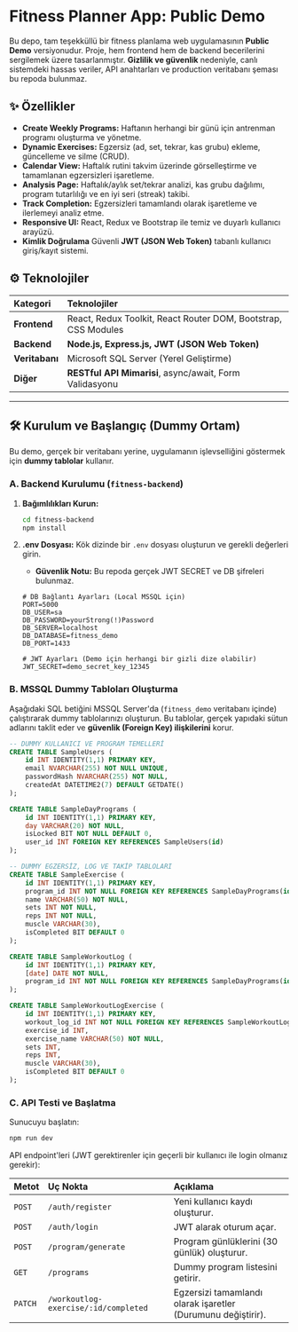 

# Fitness Planner App: Public Demo

Bu depo, tam teşekküllü bir fitness planlama web uygulamasının **Public Demo** versiyonudur. Proje, hem frontend hem de backend becerilerini sergilemek üzere tasarlanmıştır. **Gizlilik ve güvenlik** nedeniyle, canlı sistemdeki hassas veriler, API anahtarları ve production veritabanı şeması bu repoda bulunmaz.

## ✨ Özellikler

  * **Create Weekly Programs:** Haftanın herhangi bir günü için antrenman programı oluşturma ve yönetme.
  * **Dynamic Exercises:** Egzersiz (ad, set, tekrar, kas grubu) ekleme, güncelleme ve silme (CRUD).
  * **Calendar View:** Haftalık rutini takvim üzerinde görselleştirme ve tamamlanan egzersizleri işaretleme.
  * **Analysis Page:** Haftalık/aylık set/tekrar analizi, kas grubu dağılımı, program tutarlılığı ve en iyi seri (streak) takibi.
  * **Track Completion:** Egzersizleri tamamlandı olarak işaretleme ve ilerlemeyi analiz etme.
  * **Responsive UI:** React, Redux ve Bootstrap ile temiz ve duyarlı kullanıcı arayüzü.
  * **Kimlik Doğrulama** Güvenli **JWT (JSON Web Token)** tabanlı kullanıcı giriş/kayıt sistemi. 


## ⚙️ Teknolojiler

| Kategori | Teknolojiler |
| :--- | :--- |
| **Frontend** | React, Redux Toolkit, React Router DOM, Bootstrap, CSS Modules |
| **Backend** | **Node.js, Express.js, JWT (JSON Web Token)** |
| **Veritabanı** | Microsoft SQL Server (Yerel Geliştirme) |
| **Diğer** | **RESTful API Mimarisi**, async/await, Form Validasyonu |

-----

## 🛠️ Kurulum ve Başlangıç (Dummy Ortam)

Bu demo, gerçek bir veritabanı yerine, uygulamanın işlevselliğini göstermek için **dummy tablolar** kullanır.

### A. Backend Kurulumu (`fitness-backend`)

1.  **Bağımlılıkları Kurun:**

    ```bash
    cd fitness-backend
    npm install
    ```

2.  **.env Dosyası:** Kök dizinde bir `.env` dosyası oluşturun ve gerekli değerleri girin.

      * **Güvenlik Notu:** Bu repoda gerçek JWT SECRET ve DB şifreleri bulunmaz.

    <!-- end list -->

    ```env
    # DB Bağlantı Ayarları (Local MSSQL için)
    PORT=5000
    DB_USER=sa
    DB_PASSWORD=yourStrong(!)Password
    DB_SERVER=localhost
    DB_DATABASE=fitness_demo
    DB_PORT=1433

    # JWT Ayarları (Demo için herhangi bir gizli dize olabilir)
    JWT_SECRET=demo_secret_key_12345
    ```

### B. MSSQL Dummy Tabloları Oluşturma

Aşağıdaki SQL betiğini MSSQL Server'da (`fitness_demo` veritabanı içinde) çalıştırarak dummy tablolarınızı oluşturun. Bu tablolar, gerçek yapıdaki sütun adlarını taklit eder ve **güvenlik (Foreign Key) ilişkilerini** korur.

```sql
-- DUMMY KULLANICI VE PROGRAM TEMELLERİ
CREATE TABLE SampleUsers (
    id INT IDENTITY(1,1) PRIMARY KEY,
    email NVARCHAR(255) NOT NULL UNIQUE,
    passwordHash NVARCHAR(255) NOT NULL,
    createdAt DATETIME2(7) DEFAULT GETDATE()
);

CREATE TABLE SampleDayPrograms (
    id INT IDENTITY(1,1) PRIMARY KEY,
    day VARCHAR(20) NOT NULL,
    isLocked BIT NOT NULL DEFAULT 0,
    user_id INT FOREIGN KEY REFERENCES SampleUsers(id) 
);

-- DUMMY EGZERSİZ, LOG VE TAKİP TABLOLARI
CREATE TABLE SampleExercise (
    id INT IDENTITY(1,1) PRIMARY KEY,
    program_id INT NOT NULL FOREIGN KEY REFERENCES SampleDayPrograms(id),
    name VARCHAR(50) NOT NULL,
    sets INT NOT NULL,
    reps INT NOT NULL,
    muscle VARCHAR(30),
    isCompleted BIT DEFAULT 0
);

CREATE TABLE SampleWorkoutLog (
    id INT IDENTITY(1,1) PRIMARY KEY,
    [date] DATE NOT NULL,
    program_id INT NOT NULL FOREIGN KEY REFERENCES SampleDayPrograms(id)
);

CREATE TABLE SampleWorkoutLogExercise (
    id INT IDENTITY(1,1) PRIMARY KEY,
    workout_log_id INT NOT NULL FOREIGN KEY REFERENCES SampleWorkoutLog(id),
    exercise_id INT, 
    exercise_name VARCHAR(50) NOT NULL,
    sets INT,
    reps INT,
    muscle VARCHAR(30),
    isCompleted BIT DEFAULT 0
);
```

### C. API Testi ve Başlatma

Sunucuyu başlatın:

```bash
npm run dev
```

API endpoint'leri (JWT gerektirenler için geçerli bir kullanıcı ile login olmanız gerekir):

| Metot | Uç Nokta | Açıklama |
| :--- | :--- | :--- |
| `POST` | `/auth/register` | Yeni kullanıcı kaydı oluşturur. |
| `POST` | `/auth/login` | JWT alarak oturum açar. |
| `POST` | `/program/generate` | Program günlüklerini (30 günlük) oluşturur. |
| `GET` | `/programs` | Dummy program listesini getirir. |
| `PATCH` | `/workoutlog-exercise/:id/completed` | Egzersizi tamamlandı olarak işaretler (Durumunu değiştirir). |
